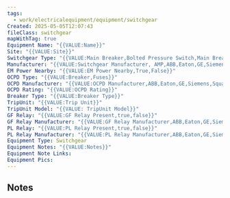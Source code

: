 ```yaml
---
tags:
  - work/electricalequipment/equipment/switchgear
Created: 2025-05-05T12:07:43
fileClass: switchgear
mapWithTag: true
Equipment Name: "{{VALUE:Name}}"
Site: "{{VALUE:Site}}"
Switchgear Type: "{{VALUE:Main Breaker,Bolted Pressure Switch,Main Breaker_Remote Distribution,Main_Tie_Main}}"
Manufacturer: "{{VALUE:Switchgear Manufacturer, AMP,ABB,Eaton,GE,Siemens,SquareD}}"
EM Power Nearby: "{{VALUE:EM Power Nearby,True,False}}"
OCPD Type: "{{VALUE:Breaker,Fuses}}"
OCPD Manufacturer: "{{VALUE:OCPD Manufacturer,ABB,Eaton,GE,Siemens,SquareD}}"
OCPD Rating: "{{VALUE:OCPD Rating}}"
Breaker Type: "{{VALUE:Breaker Type}}"
TripUnit: "{{VALUE:Trip Unit}}"
TripUnit Model: "{{VALUE: TripUnit Model}}"
GF Relay: "{{VALUE:GF Relay Present,true,false}}"
GF Relay Manufacturer: "{{VALUE:GF Relay Manufacturer,ABB,Eaton,GE,Siemens,SquareD,N/A}}"
PL Relay: "{{VALUE:PL Relay Present,true,false}}"
PL Relay Manufacturer: "{{VALUE:PL Relay Manufacturer,ABB,Eaton,GE,Siemens,SquareD,N/A}}"
Equipment Type: Switchgear
Equipment Notes: "{{VALUE:Notes}}"
Equipment Note Links: 
Equipment Pics:
---
```

## Notes